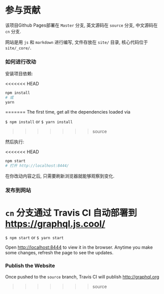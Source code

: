 # 参与贡献

该项目Github Pages部署在 `Master` 分支, 英文源码在 `source` 分支, 中文源码在 `cn` 分支.

网站是用 `js` 和 `markdown` 进行编写, 文件存放在 `site/` 目录, 核心代码位于 `site/_core/`.

### 如何进行改动

安装项目依赖:

<<<<<<< HEAD
```bash
npm install
# 或
yarn
```
=======
The first time, get all the dependencies loaded via

`$ npm install` or `$ yarn install`
>>>>>>> source

然后执行:

<<<<<<< HEAD
```bash
npm start
# 打开 http://localhost:8444/
```

在你改动内容之后, 只需要刷新浏览器就能够观察到变化.

### 发布到网站

`cn` 分支通过 Travis CI 自动部署到 https://graphql.js.cool/
=======
`$ npm start` or `$ yarn start`

Open [http://localhost:8444](http://localhost:8444) to view it in the browser.
Anytime you make some changes, refresh the page to see the updates.

### Publish the Website

Once pushed to the `source` branch, Travis CI will publish http://graphql.org
>>>>>>> source
